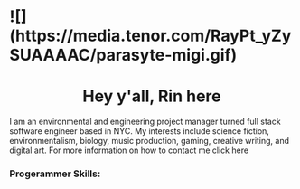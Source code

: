 <h1 align="cemter">![](https://media.tenor.com/RayPt_yZySUAAAAC/parasyte-migi.gif)</h1>

<h1 align="center">Hey y'all, Rin here</h1>

<p align="left">
I am an environmental and engineering project manager turned full stack software engineer based in NYC. My interests include science fiction, environmentalism, biology, music production, gaming, creative writing, and digital art. For more information on how to contact me click here
</p>

<h3 align="left">Progerammer Skills:</h3>
